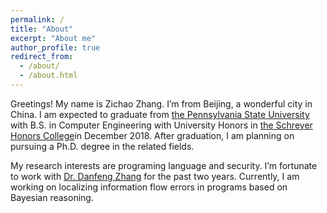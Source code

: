 ```yaml
---
permalink: /
title: "About"
excerpt: "About me"
author_profile: true
redirect_from: 
  - /about/
  - /about.html
---
```

Greetings! My name is Zichao Zhang. I’m from Beijing, a wonderful city in China. I am expected to graduate from [the Pennsylvania State University](https://www.eecs.psu.edu/) with B.S. in Computer Engineering with University Honors in [the Schreyer Honors College](https://www.shc.psu.edu/)in December 2018. After graduation, I am planning on pursuing a Ph.D. degree in the related fields. 

My research interests are programing language and security. I’m fortunate to work with [Dr. Danfeng Zhang](http://www.cse.psu.edu/~dbz5017/) for the past two years. Currently, I am working on localizing information flow errors in programs based on Bayesian reasoning. 
